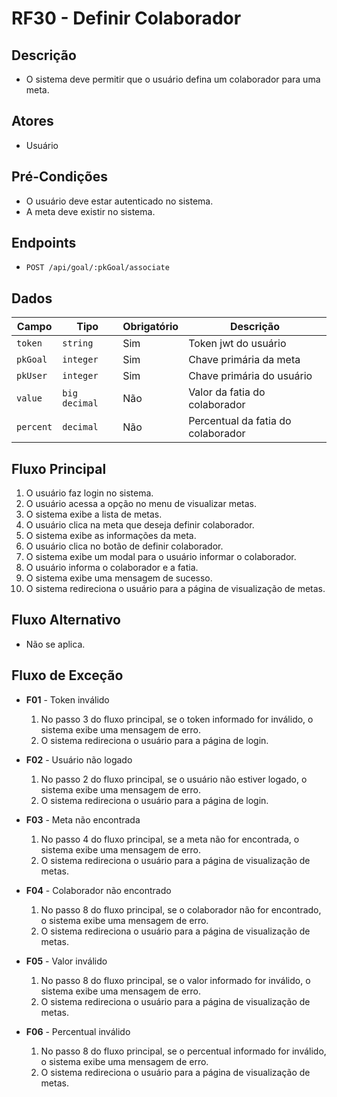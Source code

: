 # RF30 - Definir Colaborador

## Descrição

- O sistema deve permitir que o usuário defina um colaborador para uma meta.

## Atores

- Usuário

## Pré-Condições

- O usuário deve estar autenticado no sistema.
- A meta deve existir no sistema.

## Endpoints

- `POST /api/goal/:pkGoal/associate`

## Dados

| Campo     | Tipo          | Obrigatório | Descrição                          |
|-----------|---------------|-------------|------------------------------------|
| `token`   | `string`      | Sim         | Token jwt do usuário               |
| `pkGoal`  | `integer`     | Sim         | Chave primária da meta             |
| `pkUser`  | `integer`     | Sim         | Chave primária do usuário          |
| `value`   | `big decimal` | Não         | Valor da fatia do colaborador      |
| `percent` | `decimal`     | Não         | Percentual da fatia do colaborador |

## Fluxo Principal

1. O usuário faz login no sistema.
2. O usuário acessa a opção no menu de visualizar metas.
3. O sistema exibe a lista de metas.
4. O usuário clica na meta que deseja definir colaborador.
5. O sistema exibe as informações da meta.
6. O usuário clica no botão de definir colaborador.
7. O sistema exibe um modal para o usuário informar o colaborador.
8. O usuário informa o colaborador e a fatia.
9. O sistema exibe uma mensagem de sucesso.
10. O sistema redireciona o usuário para a página de visualização de metas.

## Fluxo Alternativo

- Não se aplica.

## Fluxo de Exceção

- **F01** - Token inválido
    1. No passo 3 do fluxo principal, se o token informado for inválido, o sistema exibe uma mensagem de erro.
    2. O sistema redireciona o usuário para a página de login.

- **F02** - Usuário não logado
    1. No passo 2 do fluxo principal, se o usuário não estiver logado, o sistema exibe uma mensagem de erro.
    2. O sistema redireciona o usuário para a página de login.

- **F03** - Meta não encontrada
    1. No passo 4 do fluxo principal, se a meta não for encontrada, o sistema exibe uma mensagem de erro.
    2. O sistema redireciona o usuário para a página de visualização de metas.

- **F04** - Colaborador não encontrado
    1. No passo 8 do fluxo principal, se o colaborador não for encontrado, o sistema exibe uma mensagem de erro.
    2. O sistema redireciona o usuário para a página de visualização de metas.

- **F05** - Valor inválido
    1. No passo 8 do fluxo principal, se o valor informado for inválido, o sistema exibe uma mensagem de erro.
    2. O sistema redireciona o usuário para a página de visualização de metas.

- **F06** - Percentual inválido
    1. No passo 8 do fluxo principal, se o percentual informado for inválido, o sistema exibe uma mensagem de erro.
    2. O sistema redireciona o usuário para a página de visualização de metas.